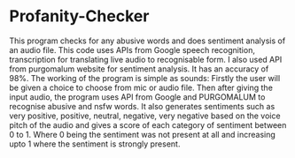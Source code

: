 # Profanity-Checker

This program checks for any abusive words and does sentiment analysis of an audio file.
This code uses APIs from Google speech recognition, transcription for translating live audio to recognisable form. 
I also used API from purgomalum website for sentiment analysis.
It has an accuracy of 98%.
The working of the program is simple as sounds:
Firstly the user will be given a choice to choose from mic or audio file.
Then after giving the input audio, the program uses API from Google and PURGOMALUM to recognise abusive and nsfw words. It also generates sentiments such as very positive,
positive, neutral, negative, very negative based on the voice pitch of the audio and gives a score of each category of sentiment between 0 to 1.
Where 0 being the sentiment was not present at all and increasing upto 1 where the sentiment is strongly present.

